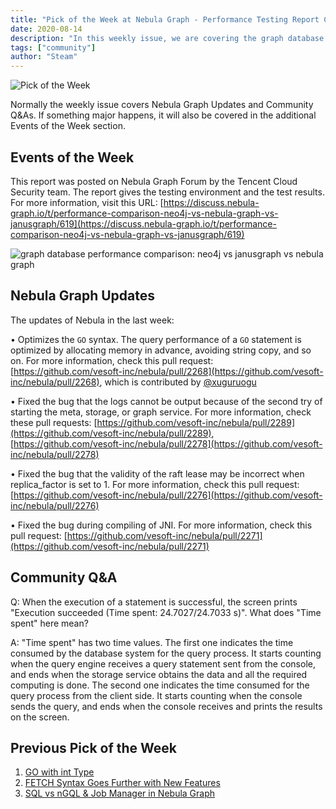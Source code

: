 ```yaml
---
title: "Pick of the Week at Nebula Graph - Performance Testing Report Comparing Nebula Graph with Other Graph DBMSs"
date: 2020-08-14
description: "In this weekly issue, we are covering the graph database performance comparison among Neo4j, JanusGraph, and Nebula Graph, which was conducted by the Tencent Cloud Security team."
tags: ["community"]
author: "Steam"
---
```


![Pick of the Week](https://user-images.githubusercontent.com/57335825/87520320-a4e20c00-c637-11ea-8053-7222b9c4f00a.png)

Normally the weekly issue covers Nebula Graph Updates and Community Q&As. If something major happens, it will also be covered in the additional Events of the Week section.

## Events of the Week

This report was posted on Nebula Graph Forum by the Tencent Cloud Security team. The report gives the testing environment and the test results. For more information, visit this URL: [https://discuss.nebula-graph.io/t/performance-comparison-neo4j-vs-nebula-graph-vs-janusgraph/619](https://discuss.nebula-graph.io/t/performance-comparison-neo4j-vs-nebula-graph-vs-janusgraph/619)

![graph database performance comparison: neo4j vs janusgraph vs nebula graph](https://user-images.githubusercontent.com/57335825/90609906-8ed8e580-e1b9-11ea-9eab-eabae6583f03.png)

## Nebula Graph Updates

The updates of Nebula in the last week:

• Optimizes the `GO` syntax. The query performance of a `GO` statement is optimized by allocating memory in advance, avoiding string copy, and so on. For more information, check this pull request: [https://github.com/vesoft-inc/nebula/pull/2268](https://github.com/vesoft-inc/nebula/pull/2268), which is contributed by [@xuguruogu](https://github.com/xuguruogu)

• Fixed the bug that the logs cannot be output because of the second try of starting the meta, storage, or graph service. For more information, check these pull requests:
[https://github.com/vesoft-inc/nebula/pull/2289](https://github.com/vesoft-inc/nebula/pull/2289), [https://github.com/vesoft-inc/nebula/pull/2278](https://github.com/vesoft-inc/nebula/pull/2278)

• Fixed the bug that the validity of the raft lease may be incorrect when replica_factor is set to 1. For more information, check this pull request: [https://github.com/vesoft-inc/nebula/pull/2276](https://github.com/vesoft-inc/nebula/pull/2276)

• Fixed the bug during compiling of JNI. For more information, check this pull request: [https://github.com/vesoft-inc/nebula/pull/2271](https://github.com/vesoft-inc/nebula/pull/2271)

## Community Q&A

Q: When the execution of a statement is successful, the screen prints "Execution succeeded (Time spent: 24.7027/24.7033 s)". What does "Time spent" here mean?

A: "Time spent" has two time values. The first one indicates the time consumed by the database system for the query process. It starts counting when the query engine receives a query statement sent from the console, and ends when the storage service obtains the data and all the required computing is done. The second one indicates the time consumed for the query process from the client side. It starts counting when the console sends the query, and ends when the console receives and prints the results on the screen.

## Previous Pick of the Week

1. [GO with int Type](https://nebula-graph.io/posts/nebula-graph-pick-of-the-week-jul-31-2020/)
2. [FETCH Syntax Goes Further with New Features](https://nebula-graph.io/posts/nebula-graph-pick-of-the-week-jul-24-2020/)
3. [SQL vs nGQL & Job Manager in Nebula Graph](https://nebula-graph.io/posts/nebula-graph-pick-of-the-week-jul-17-2020/)

